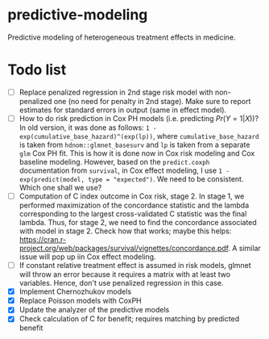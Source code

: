 # predictive-modeling
Predictive modeling of heterogeneous treatment effects in medicine.

# Todo list
- [ ] Replace penalized regression in 2nd stage risk model with non-penalized one (no need for penalty in 2nd stage). Make sure to report estimates for standard errors in output (same in effect model).
- [ ] How to do risk prediction in Cox PH models (i.e. predicting $Pr(Y = 1 | X)$)? In old version, it was done as follows: `1 - exp(cumulative_base_hazard)^(exp(lp))`, where `cumulative_base_hazard` is taken from `hdnom::glmnet_basesurv` and `lp` is taken from a separate `glm` Cox PH fit. This is how it is done now in Cox risk modeling and Cox baseline modeling. However, based on the `predict.coxph` documentation from `survival`, in Cox effect modeling, I use `1 - exp(predict(model, type = "expected")`. We need to be consistent. Which one shall we use?
- [ ] Computation of C index outcome in Cox risk, stage 2. In stage 1, we performed maximization of the concordance statistic and the lambda corresponding to the largest cross-validated C statistic was the final lambda. Thus, for stage 2, we need to find the concordance associated with model in stage 2. Check how that works; maybe this helps: https://cran.r-project.org/web/packages/survival/vignettes/concordance.pdf. A similar issue will pop up iin Cox effect modeling.
- [ ] If constant relative treatment effect is assumed in risk models, glmnet will throw an error because it requires a matrix with at least two variables. Hence, don't use penalized regression in this case.
- [x] Implement Chernozhukov models
- [x] Replace Poisson models with CoxPH
- [x] Update the analyzer of the predictive models 
- [x] Check calculation of C for benefit; requires matching by predicted benefit
